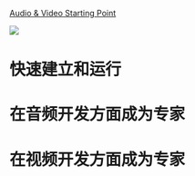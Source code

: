 [Audio & Video Starting Point](https://developer.apple.com/library/archive/referencelibrary/GettingStarted/AudioVideoStartingPoint_iOS/index.html#//apple_ref/doc/uid/TP40007298)

![](https://developer.apple.com/library/archive/referencelibrary/GettingStarted/AudioVideoStartingPoint_iOS/Art/startingPoint_AudioVideo.jpg)

# 快速建立和运行

# 在音频开发方面成为专家

# 在视频开发方面成为专家